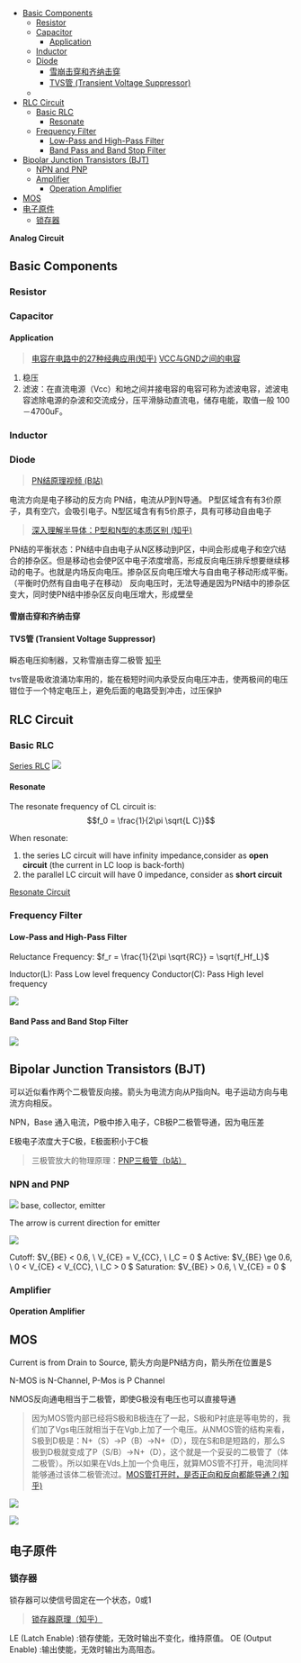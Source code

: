 - [Basic Components](#basic-components)
  - [Resistor](#resistor)
  - [Capacitor](#capacitor)
    - [Application](#application)
  - [Inductor](#inductor)
  - [Diode](#diode)
    - [雪崩击穿和齐纳击穿](#雪崩击穿和齐纳击穿)
    - [TVS管 (Transient Voltage Suppressor)](#tvs管-transient-voltage-suppressor)
  - [](#)
- [RLC Circuit](#rlc-circuit)
  - [Basic RLC](#basic-rlc)
    - [Resonate](#resonate)
  - [Frequency Filter](#frequency-filter)
    - [Low-Pass and High-Pass Filter](#low-pass-and-high-pass-filter)
    - [Band Pass and Band Stop Filter](#band-pass-and-band-stop-filter)
- [Bipolar Junction Transistors (BJT)](#bipolar-junction-transistors-bjt)
  - [NPN and PNP](#npn-and-pnp)
  - [Amplifier](#amplifier)
    - [Operation Amplifier](#operation-amplifier)
- [MOS](#mos)
- [电子原件](#电子原件)
  - [锁存器](#锁存器)

**Analog Circuit**

## Basic Components



### Resistor

### Capacitor

#### Application
> [电容在电路中的27种经典应用(知乎)](https://zhuanlan.zhihu.com/p/82664931)
> [VCC与GND之间的电容](https://zhuanlan.zhihu.com/p/550387466)

1. 稳压
2. 滤波：在直流电源（Vcc）和地之间并接电容的电容可称为滤波电容，滤波电容滤除电源的杂波和交流成分，压平滑脉动直流电，储存电能，取值一般 100－4700uF。


### Inductor


### Diode

> [PN结原理视频 (B站)](https://www.bilibili.com/video/BV1X44y1Y7nW/?spm_id_from=333.788&vd_source=bc1fa6dcfe143fdb1cf9fab62f9aae02)

电流方向是电子移动的反方向
PN结，电流从P到N导通。
P型区域含有有3价原子，具有空穴，会吸引电子。N型区域含有有5价原子，具有可移动自由电子
> [深入理解半导体：P型和N型的本质区别 (知乎)](https://zhuanlan.zhihu.com/p/626415128)

PN结的平衡状态：PN结中自由电子从N区移动到P区，中间会形成电子和空穴结合的掺杂区。但是移动也会使P区中电子浓度增高，形成反向电压排斥想要继续移动的电子。也就是内场反向电压。掺杂区反向电压增大与自由电子移动形成平衡。（平衡时仍然有自由电子在移动）
反向电压时，无法导通是因为PN结中的掺杂区变大，同时使PN结中掺杂区反向电压增大，形成壁垒

#### 雪崩击穿和齐纳击穿

#### TVS管 (Transient Voltage Suppressor)
瞬态电压抑制器，又称雪崩击穿二极管
[知乎](https://zhuanlan.zhihu.com/p/366516831)

tvs管是吸收浪涌功率用的，能在极短时间内承受反向电压冲击，使两极间的电压钳位于一个特定电压上，避免后面的电路受到冲击，过压保护


###

## RLC Circuit

### Basic RLC
[Series RLC](https://www.electronics-tutorials.ws/accircuits/series-circuit.html)
![](src/img/RLC_Resistance.png)

#### Resonate
The resonate frequency of CL circuit is:
$$f_0 = \frac{1}{2\pi \sqrt{L C}}$$

When resonate:
1. the series LC circuit will have infinity impedance,consider as **open circuit** (the current in LC loop is back-forth)
2. the parallel LC circuit will have 0 impedance, consider as **short circuit**

[Resonate Circuit](./CircuitDesign.md#resonate-circuit)

### Frequency Filter

#### Low-Pass and High-Pass Filter
Reluctance Frequency: $f_r = \frac{1}{2\pi \sqrt{RC}} = \sqrt{f_Hf_L}$

Inductor(L): Pass Low level frequency
Conductor(C): Pass High level frequency

![](src/img/FrequencyFilter.png)

#### Band Pass and Band Stop Filter

![](src/img/BandFrequencyFilter.png)

## Bipolar Junction Transistors (BJT)

可以近似看作两个二极管反向接。箭头为电流方向从P指向N。电子运动方向与电流方向相反。

NPN，Base 通入电流，P极中掺入电子，CB极P二极管导通，因为电压差

E极电子浓度大于C极，E极面积小于C极

> 三极管放大的物理原理：[PNP三极管（b站）](https://www.bilibili.com/video/BV1js4y1A7GU/?spm_id_from=333.788&vd_source=bc1fa6dcfe143fdb1cf9fab62f9aae02)

### NPN and PNP
![](src/img/BJT.png)
base, collector, emitter

The arrow is current direction for emitter

![](src/img/BJTRegion.png)

Cutoff: $V_{BE} < 0.6, \ V_{CE} = V_{CC}, \ I_C = 0 $
Active: $V_{BE} \ge 0.6, \ 0 < V_{CE} < V_{CC}, \ I_C > 0 $
Saturation: $V_{BE} > 0.6, \ V_{CE} = 0 $

### Amplifier

#### Operation Amplifier


## MOS

Current is from Drain to Source, 箭头方向是PN结方向，箭头所在位置是S

N-MOS is N-Channel, P-Mos is P Channel

NMOS反向通电相当于二极管，即使G极没有电压也可以直接导通

> 因为MOS管内部已经将S极和B极连在了一起，S极和P衬底是等电势的，我们加了Vgs电压就相当于在Vgb上加了一个电压。从NMOS管的结构来看，S极到D极是：N+（S）->P（B）->N+（D），现在S和B是短路的，那么S极到D极就变成了P（S/B）->N+（D），这个就是一个妥妥的二极管了（体二极管）。所以如果在Vds上加一个负电压，就算MOS管不打开，电流同样能够通过该体二极管流过。[MOS管打开时，是否正向和反向都能导通？(知乎)](https://www.zhihu.com/question/37879218/answer/2906877301)

![](src/img/MOSRegion.png)

![](src/img/MOSCircuitSymbols.png)




## 电子原件

### 锁存器

锁存器可以使信号固定在一个状态，0或1
> [锁存器原理（知乎）](https://zhuanlan.zhihu.com/p/138572650)

LE (Latch Enable) :锁存使能，无效时输出不变化，维持原值。
OE (Output Enable) :输出使能，无效时输出为高阻态。


